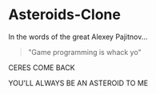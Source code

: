 Asteroids-Clone
===============

In the words of the great Alexey Pajitnov...

>"Game programming is whack yo"


CERES COME BACK

YOU'LL ALWAYS BE AN ASTEROID TO ME
